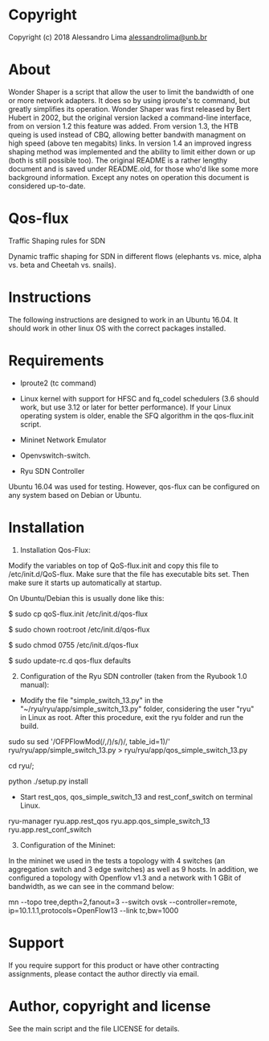 # Copyright
Copyright (c) 2018 Alessandro Lima alessandrolima@unb.br

# About
Wonder Shaper is a script that allow the user to limit the bandwidth of one or more network adapters. It does so by using iproute's tc command, but greatly simplifies its operation. Wonder Shaper was first released by Bert Hubert in 2002, but the original version lacked a command-line interface, from on version 1.2 this feature was added. From version 1.3, the HTB queing is used instead of CBQ, allowing better bandwith managment on high speed (above ten megabits) links. In version 1.4 an improved ingress shaping method was implemented and the ability to limit either down or up (both is still possible too). The original README is a rather lengthy document and is saved under README.old, for those who'd like some more background information. Except any notes on operation this document is considered up-to-date.

# Qos-flux
Traffic Shaping rules for SDN

Dynamic traffic shaping for SDN in different flows (elephants vs. mice, alpha vs. beta and Cheetah vs. snails).


# Instructions
 
The following instructions are designed to work in an Ubuntu 16.04. It should work in other linux OS with the correct packages installed.

# Requirements

- Iproute2 (tc command)

- Linux kernel with support for HFSC and fq_codel schedulers (3.6 should work, but use 3.12 or later for better performance). If your Linux operating system is older, enable the SFQ algorithm in the qos-flux.init script.

- Mininet Network Emulator

- Openvswitch-switch.

- Ryu SDN Controller 

Ubuntu 16.04 was used for testing. However, qos-flux can be configured on any system based on Debian or Ubuntu.

# Installation

1) Installation Qos-Flux:

Modify the variables on top of QoS-flux.init and copy this file to /etc/init.d/QoS-flux. Make sure that the file has executable bits set. Then make sure it starts up automatically at startup.

On Ubuntu/Debian this is usually done like this:

$ sudo cp qoS-flux.init /etc/init.d/qos-flux

$ sudo chown root:root /etc/init.d/qos-flux

$ sudo chmod 0755 /etc/init.d/qos-flux

$ sudo update-rc.d qos-flux defaults

2) Configuration of the Ryu SDN controller (taken from the Ryubook 1.0 manual):

- Modify the file "simple_switch_13.py" in the "~/ryu/ryu/app/simple_switch_13.py" folder, considering the user "ryu" in Linux as root. After this procedure, exit the ryu folder and run the build.

sudo su sed '/OFPFlowMod(/,/)/s/)/, table_id=1)/' ryu/ryu/app/simple_switch_13.py > ryu/ryu/app/qos_simple_switch_13.py

cd ryu/; 

python ./setup.py install

- Start rest_qos, qos_simple_switch_13 and rest_conf_switch on terminal Linux.

ryu-manager ryu.app.rest_qos ryu.app.qos_simple_switch_13 ryu.app.rest_conf_switch

3) Configuration of the Mininet:

In the mininet we used in the tests a topology with 4 switches (an aggregation switch and 3 edge switches) as well as 9 hosts. In addition, we configured a topology with Openflow v1.3 and a network with 1 GBit of bandwidth, as we can see in the command below:

mn --topo tree,depth=2,fanout=3 --switch ovsk --controller=remote, ip=10.1.1.1,protocols=OpenFlow13 --link tc,bw=1000

# Support

If you require support for this product or have other contracting assignments, please contact the author directly via email.

# Author, copyright and license

See the main script and the file LICENSE for details.
